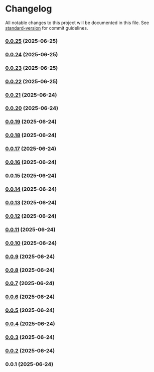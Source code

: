 # Changelog

All notable changes to this project will be documented in this file. See [standard-version](https://github.com/conventional-changelog/standard-version) for commit guidelines.

### [0.0.25](https://github.com/StankoH/bonzobyte-brotli-viewer/compare/v0.0.24...v0.0.25) (2025-06-25)

### [0.0.24](https://github.com/StankoH/bonzobyte-brotli-viewer/compare/v0.0.23...v0.0.24) (2025-06-25)

### [0.0.23](https://github.com/StankoH/bonzobyte-brotli-viewer/compare/v0.0.22...v0.0.23) (2025-06-25)

### [0.0.22](https://github.com/StankoH/bonzobyte-brotli-viewer/compare/v0.0.21...v0.0.22) (2025-06-25)

### [0.0.21](https://github.com/StankoH/bonzobyte-brotli-viewer/compare/v0.0.20...v0.0.21) (2025-06-24)

### [0.0.20](https://github.com/StankoH/bonzobyte-brotli-viewer/compare/v0.0.19...v0.0.20) (2025-06-24)

### [0.0.19](https://github.com/StankoH/bonzobyte-brotli-viewer/compare/v0.0.18...v0.0.19) (2025-06-24)

### [0.0.18](https://github.com/StankoH/bonzobyte-brotli-viewer/compare/v0.0.17...v0.0.18) (2025-06-24)

### [0.0.17](https://github.com/StankoH/bonzobyte-brotli-viewer/compare/v0.0.16...v0.0.17) (2025-06-24)

### [0.0.16](https://github.com/StankoH/bonzobyte-brotli-viewer/compare/v0.0.15...v0.0.16) (2025-06-24)

### [0.0.15](https://github.com/StankoH/bonzobyte-brotli-viewer/compare/v0.0.14...v0.0.15) (2025-06-24)

### [0.0.14](https://github.com/StankoH/bonzobyte-brotli-viewer/compare/v0.0.13...v0.0.14) (2025-06-24)

### [0.0.13](https://github.com/StankoH/bonzobyte-brotli-viewer/compare/v0.0.12...v0.0.13) (2025-06-24)

### [0.0.12](https://github.com/StankoH/bonzobyte-brotli-viewer/compare/v0.0.11...v0.0.12) (2025-06-24)

### [0.0.11](https://github.com/StankoH/bonzobyte-brotli-viewer/compare/v0.0.10...v0.0.11) (2025-06-24)

### [0.0.10](https://github.com/StankoH/bonzobyte-brotli-viewer/compare/v0.0.9...v0.0.10) (2025-06-24)

### [0.0.9](https://github.com/StankoH/bonzobyte-brotli-viewer/compare/v0.0.8...v0.0.9) (2025-06-24)

### [0.0.8](https://github.com/StankoH/bonzobyte-brotli-viewer/compare/v0.0.7...v0.0.8) (2025-06-24)

### [0.0.7](https://github.com/StankoH/bonzobyte-brotli-viewer/compare/v0.0.6...v0.0.7) (2025-06-24)

### [0.0.6](https://github.com/StankoH/bonzobyte-brotli-viewer/compare/v0.0.5...v0.0.6) (2025-06-24)

### [0.0.5](https://github.com/StankoH/bonzobyte-brotli-viewer/compare/v0.0.4...v0.0.5) (2025-06-24)

### [0.0.4](https://github.com/StankoH/bonzobyte-brotli-viewer/compare/v0.0.3...v0.0.4) (2025-06-24)

### [0.0.3](https://github.com/StankoH/bonzobyte-brotli-viewer/compare/v0.0.2...v0.0.3) (2025-06-24)

### [0.0.2](https://github.com/StankoH/bonzobyte-brotli-viewer/compare/v0.0.1...v0.0.2) (2025-06-24)

### 0.0.1 (2025-06-24)
